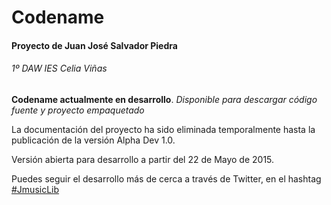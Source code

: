 # Codename

#### Proyecto de Juan José Salvador Piedra
###### 1º DAW IES Celia Viñas

**Codename actualmente en desarrollo**.
*Disponible para descargar código fuente y proyecto empaquetado*

La documentación del proyecto ha sido eliminada temporalmente hasta la publicación de la versión Alpha Dev 1.0.

Versión abierta para desarrollo a partir del 22 de Mayo de 2015.

Puedes seguir el desarrollo más de cerca a través de Twitter, en el hashtag [#JmusicLib](https://twitter.com/hashtag/jmusiclib?f=realtime)
